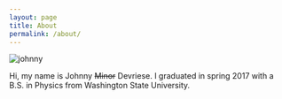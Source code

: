 ```yaml
---
layout: page
title: About
permalink: /about/
---
```


![johnny](img/johnny.jpg)

Hi, my name is Johnny ~~Minor~~ Devriese. I graduated in spring 2017 with a B.S. in Physics from Washington State University.




